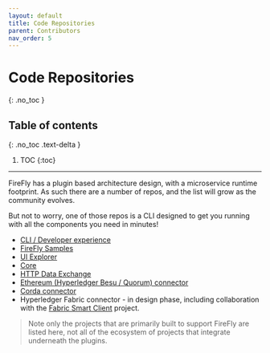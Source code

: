 ```yaml
---
layout: default
title: Code Repositories
parent: Contributors
nav_order: 5
---
```


# Code Repositories
{: .no_toc }

## Table of contents
{: .no_toc .text-delta }

1. TOC
{:toc}

---

FireFly has a plugin based architecture design, with a microservice runtime footprint.
As such there are a number of repos, and the list will grow as the community evolves.

But not to worry, one of those repos is a CLI designed to get you running with all the components you need in minutes!

- [CLI / Developer experience](https://github.com/hyperledger/firefly-cli)
- [FireFly Samples](https://github.com/hyperledger/firefly-samples)
- [UI Explorer](https://github.com/hyperledger/firefly-ui)
- [Core](https://github.com/hyperledger/firefly)
- [HTTP Data Exchange](https://github.com/hyperledger/firefly-dataexchange-https)
- [Ethereum (Hyperledger Besu / Quorum) connector](https://github.com/hyperledger/firefly-ethconnect)
- [Corda connector](https://github.com/hyperledger/firefly-cordaconnect)
- Hyperledger Fabric connector - in design phase, including collaboration with the [Fabric Smart Client](https://github.com/hyperledger/fabric-smart-client) project.

> Note only the projects that are primarily built to support FireFly are listed here, not all
> of the ecosystem of projects that integrate underneath the plugins.
